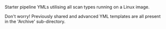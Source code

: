 Starter pipeline YMLs utilising all scan types running on a Linux image.

Don't worry! Previously shared and advanced YML templates are all present in the 'Archive' sub-directory.
